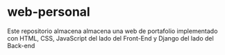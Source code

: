 # web-personal
Este repositorio almacena almacena una web de portafolio implementado con HTML, CSS, JavaScript del lado del Front-End y Django del lado del Back-end
